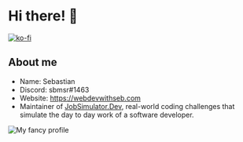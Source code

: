# Hi there! 👋

<!--
**sbmsr/sbmsr** is a ✨ _special_ ✨ repository because its `README.md` (this file) appears on your GitHub profile.

Here are some ideas to get you started:

- 🔭 I’m currently working on ...
- 🌱 I’m currently learning ...
- 👯 I’m looking to collaborate on ...
- 🤔 I’m looking for help with ...
- 💬 Ask me about ...
- 📫 How to reach me: ...
- 😄 Pronouns: ...
- ⚡ Fun fact: ...
-->

[![ko-fi](https://ko-fi.com/img/githubbutton_sm.svg)](https://ko-fi.com/sbmsr)

## About me

- Name: Sebastian
- Discord: sbmsr#1463
- Website: https://webdevwithseb.com
- Maintainer of [JobSimulator.Dev](https://github.com/developer-job-simulation), real-world coding challenges that simulate the day to day work of a software developer.


![My fancy profile](https://github-readme-stats.vercel.app/api?username=sbmsr&show_icons=true&theme=onedark)
